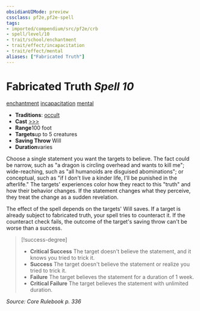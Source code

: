 ```yaml
---
obsidianUIMode: preview
cssclass: pf2e,pf2e-spell
tags:
- imported/compendium/src/pf2e/crb
- spell/level/10
- trait/school/enchantment
- trait/effect/incapacitation
- trait/effect/mental
aliases: ["Fabricated Truth"]
---
```

# Fabricated Truth *Spell 10*   
[enchantment](enchantment.md)  [incapacitation](incapacitation.md)  [mental](mental.md)  

- **Traditions**: [occult](occult.md)
- **Cast** [>>>](chapter-9-playing-the-game.md#Actions "Three-Action") 
- **Range**100 foot
- **Targets**up to 5 creatures
- **Saving Throw** Will
- **Duration**varies

Choose a single statement you want the targets to believe. The fact could be narrow, such as "a dragon is circling overhead and wants to kill me"; wide-reaching, such as "all humanoids are disguised abominations"; or conceptual, such as "if I don't live a kinder life, I'll be punished in the afterlife." The targets' experiences color how they react to this "truth" and how their behavior changes. If the statement changes what they perceive, they treat the change as a sudden revelation.

The effect of the spell depends on the targets' Will saves. If a target is already subject to fabricated truth, your spell tries to counteract it. If the counteract check fails, the outcome of the target's saving throw can't be worse than a success.

> [!success-degree] 
> - **Critical Success** The target doesn't believe the statement, and it knows you tried to trick it.
> - **Success** The target doesn't believe the statement or realize you tried to trick it.
> - **Failure** The target believes the statement for a duration of 1 week.
> - **Critical Failure** The target believes the statement with unlimited duration.

*Source: Core Rulebook p. 336*
